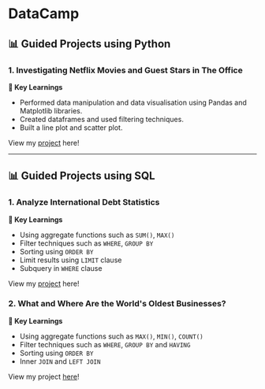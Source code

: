 # DataCamp
## 📊 Guided Projects using Python

### 1. Investigating Netflix Movies and Guest Stars in The Office

**🔑 Key Learnings**
- Performed data manipulation and data visualisation using Pandas and Matplotlib libraries.
- Created dataframes and used filtering techniques.
- Built a line plot and scatter plot.

View my [project](https://github.com/katiehuangx/DataCamp-Projects/blob/main/Investigating%20Netflix%20Movies%20and%20Guest%20Stars%20in%20The%20Office/Investigating%20Netflix%20Movies%20and%20Guest%20Stars%20in%20The%20Office.ipynb) here!

***

## 📊 Guided Projects using SQL

### 1. Analyze International Debt Statistics

**🔑 Key Learnings**
- Using aggregate functions such as `SUM()`, `MAX()`
- Filter techniques such as `WHERE`, `GROUP BY`
- Sorting using `ORDER BY`
- Limit results using `LIMIT` clause
- Subquery in `WHERE` clause

View my [project](https://github.com/katiehuangx/DataCamp-Projects/blob/main/Analyze%20International%20Debt%20Statistics/Solution.ipynb) here!

### 2. What and Where Are the World's Oldest Businesses?

**🔑 Key Learnings**
- Using aggregate functions such as `MAX()`, `MIN()`, `COUNT()`
- Filter techniques such as `WHERE`, `GROUP BY` and `HAVING`
- Sorting using `ORDER BY`
- Inner `JOIN` and `LEFT JOIN` 

View my project [here](https://github.com/katiehuangx/DataCamp-Projects/blob/main/What%20and%20Where%20Are%20the%20World's%20Oldest%20Businesses%3F/What%20and%20Where%20Are%20the%20World's%20Oldest%20Businesses.ipynb)!





